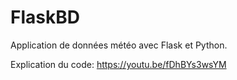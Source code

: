 # FlaskBD
Application de données météo avec Flask et Python. 

Explication du code: https://youtu.be/fDhBYs3wsYM